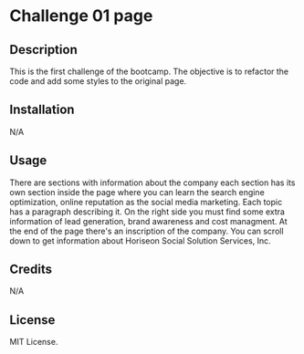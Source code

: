 # Challenge 01 page

## Description

This is the first challenge of the bootcamp. The objective is to refactor the code and add some styles to the original page. 

## Installation

N/A

## Usage

There are sections with information about the company each section has its own section inside the page where you can learn the search engine optimization, online reputation as the social media marketing. Each topic has a paragraph describing it. On the right side you must find some extra information of lead generation, brand awareness and cost managment. At the end of the page there's an inscription of the company. You can scroll down to get information about Horiseon Social Solution Services, Inc.

## Credits

N/A

## License

MIT License.

